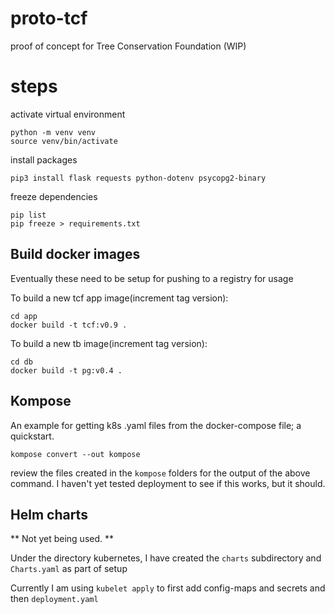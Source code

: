 # proto-tcf
proof of concept for Tree Conservation Foundation (WIP)

# steps

activate virtual environment
```
python -m venv venv
source venv/bin/activate
```

install packages
```
pip3 install flask requests python-dotenv psycopg2-binary
```

freeze dependencies
```
pip list
pip freeze > requirements.txt
```

## Build docker images

Eventually these need to be setup for pushing to a registry for usage

To build a new tcf app image(increment tag version):
```
cd app
docker build -t tcf:v0.9 .
```

To build a new tb image(increment tag version):
```
cd db
docker build -t pg:v0.4 .
```

## Kompose 
An example for getting k8s .yaml files from the  docker-compose file; a quickstart.

```
kompose convert --out kompose
```

review the files created in the `kompose` folders for the output of the above command.
I haven't yet tested deployment to see if this works, but it should.

## Helm charts

** Not yet being used. **

Under the directory kubernetes, I have created the `charts` subdirectory and `Charts.yaml` as part of setup 

Currently I am using `kubelet apply` to first add config-maps and secrets and then `deployment.yaml`

